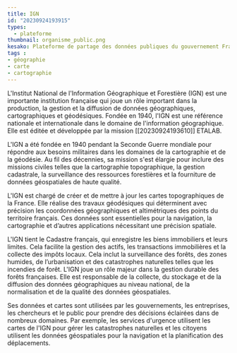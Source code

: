 ```yaml
---
title: IGN
id: "20230924193915"
types:
  - plateforme
thumbnail: organisme_public.png
kesako: Plateforme de partage des données publiques du gouvernement Français.
tags :
- géographie
- carte
- cartographie
---
```


L'Institut National de l'Information Géographique et Forestière (IGN) est une importante institution française qui joue un rôle important dans la production, la gestion et la diffusion de données géographiques, cartographiques et géodésiques. Fondée en 1940, l'IGN est une référence nationale et internationale dans le domaine de l'information géographique. 
Elle est éditée et développée par la mission [[20230924193610]] ETALAB.

L'IGN a été fondée en 1940 pendant la Seconde Guerre mondiale pour répondre aux besoins militaires dans les domaines de la cartographie et de la géodésie. Au fil des décennies, sa mission s'est élargie pour inclure des missions civiles telles que la cartographie topographique, la gestion cadastrale, la surveillance des ressources forestières et la fourniture de données géospatiales de haute qualité. 

L'IGN est chargé de créer et de mettre à jour les cartes topographiques de la France. Elle réalise des travaux géodésiques qui déterminent avec précision les coordonnées géographiques et altimétriques des points du territoire français. Ces données sont essentielles pour la navigation, la cartographie et d’autres applications nécessitant une précision spatiale. 

L'IGN tient le Cadastre français, qui enregistre les biens immobiliers et leurs limites. Cela facilite la gestion des actifs, les transactions immobilières et la collecte des impôts locaux. Cela inclut la surveillance des forêts, des zones humides, de l’urbanisation et des catastrophes naturelles telles que les incendies de forêt. L'IGN joue un rôle majeur dans la gestion durable des forêts françaises. Elle est responsable de la collecte, du stockage et de la diffusion des données géographiques au niveau national, de la normalisation et de la qualité des données géospatiales.

 Ses données et cartes sont utilisées par les gouvernements, les entreprises, les chercheurs et le public pour prendre des décisions éclairées dans de nombreux domaines. Par exemple, les services d'urgence utilisent les cartes de l'IGN pour gérer les catastrophes naturelles et les citoyens utilisent les données géospatiales pour la navigation et la planification des déplacements.